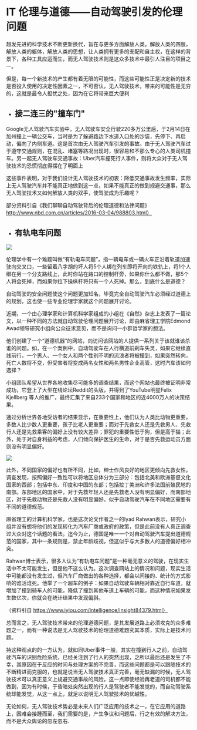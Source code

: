 # IT 伦理与道德——自动驾驶引发的伦理问题

  越发先进的科学技术不断更新换代，旨在与更多方面解放人类，解放人类的四肢，解放人类的躯体，解放人类的思想，让人类拥有更多的支配和自主权，在这样的背景下，各种工具应运而生，而无人驾驶技术则是这众多技术中最引人注目的项目之一。

  但是，每一个新技术的产生都有着无限的可能性，而这些可能性正是决定新的技术是否投入使用的决定性因素之一，不可否认，无人驾驶技术，带来的可能性是无穷的，这就是最令人担忧之处，因为在它将带来巨大便利
  
  * ## 接二连三的"撞车门"

  Google无人驾驶汽车实验中，无人驾驶车安全行驶220多万公里后，于2月14日在加州撞上一辆公交车，当时是为了躲避路边下水道入口处的沙袋，先停下、再启动，偏向了内侧车道。这是首次由无人驾驶汽车引发的事故。由于无人驾驶汽车过于遵守交通规则，在混乱、堵塞等路况出现时，很容易和不那么专心的人类司机撞车。另一起无人驾驶车交通事故：Uber汽车撞死行人事件，则将大众对于无人驾驶技术的恐慌彻底得摆在了明面上

 这些事件表明，对于我们设计无人驾驶技术的初衷：降低交通事故发生频率，实际上无人驾驶汽车并不能真正地做到这一点，如果不能真正的做到规避交通事，那么无人驾驶技术又如何解放人类的双手，使驾驶成为乐趣呢？

部分资料引自《我们聊聊自动驾驶背后的伦理道德和法律问题》http://www.nbd.com.cn/articles/2016-03-04/988803.html）

* ## 有轨电车问题 

![](https://img3.iyiou.com/Editor/image/20181030/1540883498247323.jpg)

伦理学中有一个难题叫做“有轨电车问题”，指一辆电车或一辆火车正沿着轨道加速驶向交叉口，一些留着八字胡的坏人将5个人绑在列车即将开向的铁轨上，将1个人绑在另一个分支路线上，此时你站在路口的控制杆旁，如果你什么都不做，那5个人将会死掉，而如果你拉下操纵杆将只有一个人死掉。那么，到底什么是道德？

自动驾驶的安全问题使这个问题更加知名，毕竟完全自动驾驶汽车必须经过道德上的规划，这也使一些专业伦理学家就这个问题展开讨论。

近期，一个由心理学家和计算机科学家组成的小组在《自然》杂志上发表了一篇论文，以一种不同的方法就自动驾驶伦理问题展开讨论，即由麻省理工学院Edmond Awad领导研究小组向公众征求意见，而不是询问一小群哲学家的想法。

他们创建了一个“道德机器”的网站，向访问该网站的人提供一系列关于该就谁该杀谁的问题。如，在一个案例中，自动驾驶车在人行横道前刹车失灵，如果它继续直线前行，一个男人、一个女人和两个性别不明的流浪者将被撞到，如果突然转向，死亡人数将不变，但受害者将变成两名女性和两名男性企业高管，这时汽车该如何选择？

小组团队希望从世界各地收集尽可能多的调查结果，而这个网站也最终被证明非常成功，它登上了大型在线论坛Reddit的头版，并得到了YouTube明星Felix Kjellberg 等人的推广，最终汇集了来自233个国家和地区的近4000万人的决策结果。

通过分析世界各地受访者的结果显示，在重要性上，他们认为人类比动物更重要，多数人比少数人更重要，孩子比老人更重要；而对于先救女人还是先救男人、先救行人还是先救乘客的偏好上没有较大差异；罪犯的重要性低于狗，但是高于猫；此外，处于对自身利益的考虑，人们倾向保护医生的生命，对于是否先救运动员方面则没有明显偏好。

![](https://img3.iyiou.com/Editor/image/20181030/1540881013440701.png)

此外，不同国家的偏好也有所不同，比如，绅士作风良好的地区更倾向先救女性。调查发现，按照偏好一致性可以将地区总体分为三部分：包括北美和欧洲基督文化国家的西部；包括中东、印度和中国的东部；包括拉丁美洲和许多法国前殖民地的南部。东部地区的国家中，对于先救年轻人还是先救老人没有明显偏好，而南部地区，对于先救动物还是先救人没有明显偏好。似乎自动驾驶汽车在不同地区需要有不同的道德规范。

麻省理工的计算机科学家，也是这次论文作者之一的Iyad Rahwan表示，研究小组并没有想将他们的发现转化为汽车厂商或政府的政策，但是此前没有人真正调查过大众对这个话题的看法。迄今为止，德国是唯一一个对自动驾驶汽车提出道德规范的国家，其中一条规则是，禁止年龄歧视，但这似乎与大多数人的道德偏好相冲突。

Rahwan博士表示，很多人认为“有轨电车问题”是一种毫无意义的驾驶，在现实生活中不太可能发生，但是他不这么认为。这次调查网站上的情况和问题，现实生活中可能都没有发生过，但汽车厂商做出的各种选择，都会以间接的、统计的方式影响的谁活谁死。他举了一个超车的例子：如果自动驾驶车辆相对靠近自行车道，就增加了撞到骑车人的可能，降低了撞到其他车道上车辆的可能，而这种情况如果发生数亿次，你就会在统计结果中发现偏斜。

（资料引自 https://www.iyiou.com/intelligence/insight84379.html）

总而言之，无人驾驶技术带来的伦理道德问题，是其发展道路上必须攻克的众多难题之一，而有一种说法是无人驾驶技术的伦理道德难题究其本质，实际上是技术问题。

持这种观点的的一方认为，就如同Uber事件一般，其实在撞到行人之前，自动驾驶汽车的识别危险系统，已经关注到了行人的突然出现，之所以最后还是发生了不幸，其原因在于反应的时间与处理方案的不完善，而这些问题都是可以跟随技术的不断精进而克服的，也就是说当无人驾驶技术真正完善，毫无缺漏的时候，无人驾驶技术可以真正意义上规避交通事故的风险，这一点即使经验再老道的司机都不能做到，因为有时候，于昏暗处突然出现的行人是驾驶者不能发觉的，而自动驾驶系统却能发觉，从这一点上，就足以说明无人驾驶技术的优越性。

无论如何，无人驾驶技术势必是未来人们广泛应用的技术之一，在它应用的道路上，困难会接踵而至，我们需要的是，产生争议和问题后，行之有效的解决方法，而不是大众舆论的忽左忽右.